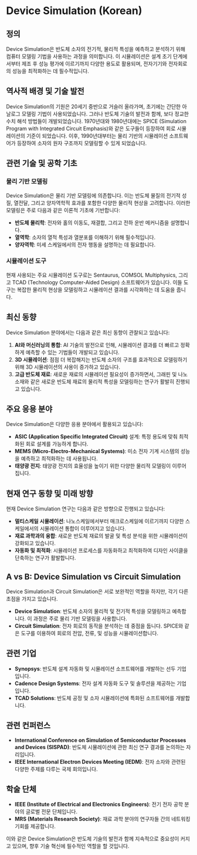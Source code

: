 # Device Simulation (Korean)

## 정의

Device Simulation은 반도체 소자의 전기적, 물리적 특성을 예측하고 분석하기 위해 컴퓨터 모델링 기법을 사용하는 과정을 의미합니다. 이 시뮬레이션은 설계 초기 단계에서부터 제조 후 성능 평가에 이르기까지 다양한 용도로 활용되며, 전자기기와 전자회로의 성능을 최적화하는 데 필수적입니다.

## 역사적 배경 및 기술 발전

Device Simulation의 기원은 20세기 중반으로 거슬러 올라가며, 초기에는 간단한 아날로그 모델링 기법이 사용되었습니다. 그러나 반도체 기술의 발전과 함께, 보다 정교한 수치 해석 방법들이 개발되었습니다. 1970년대와 1980년대에는 SPICE (Simulation Program with Integrated Circuit Emphasis)와 같은 도구들이 등장하여 회로 시뮬레이션의 기준이 되었습니다. 이후, 1990년대부터는 물리 기반의 시뮬레이션 소프트웨어가 등장하여 소자의 원자 구조까지 모델링할 수 있게 되었습니다.

## 관련 기술 및 공학 기초

### 물리 기반 모델링

Device Simulation은 물리 기반 모델링에 의존합니다. 이는 반도체 물질의 전기적 성질, 열전달, 그리고 양자역학적 효과를 포함한 다양한 물리적 현상을 고려합니다. 이러한 모델링은 주로 다음과 같은 이론적 기초에 기반합니다:

- **반도체 물리학**: 전자와 홀의 이동도, 재결합, 그리고 전하 운반 메커니즘을 설명합니다.
- **열역학**: 소자의 열적 특성과 열분포를 이해하기 위해 필수적입니다.
- **양자역학**: 미세 스케일에서의 전자 행동을 설명하는 데 필요합니다.

### 시뮬레이션 도구

현재 사용되는 주요 시뮬레이션 도구로는 Sentaurus, COMSOL Multiphysics, 그리고 TCAD (Technology Computer-Aided Design) 소프트웨어가 있습니다. 이들 도구는 복잡한 물리적 현상을 모델링하고 시뮬레이션 결과를 시각화하는 데 도움을 줍니다.

## 최신 동향

Device Simulation 분야에서는 다음과 같은 최신 동향이 관찰되고 있습니다:

1. **AI와 머신러닝의 통합**: AI 기술의 발전으로 인해, 시뮬레이션 결과를 더 빠르고 정확하게 예측할 수 있는 기법들이 개발되고 있습니다.
2. **3D 시뮬레이션**: 점점 더 복잡해지는 반도체 소자의 구조를 효과적으로 모델링하기 위해 3D 시뮬레이션의 사용이 증가하고 있습니다.
3. **고급 반도체 재료**: 새로운 재료의 시뮬레이션 필요성이 증가하면서, 그래핀 및 나노소재와 같은 새로운 반도체 재료의 물리적 특성을 모델링하는 연구가 활발히 진행되고 있습니다.

## 주요 응용 분야

Device Simulation은 다양한 응용 분야에서 활용되고 있습니다:

- **ASIC (Application Specific Integrated Circuit)** 설계: 특정 용도에 맞춰 최적화된 회로 설계를 가능하게 합니다.
- **MEMS (Micro-Electro-Mechanical Systems)**: 미소 전자 기계 시스템의 성능을 예측하고 최적화하는 데 사용됩니다.
- **태양광 전지**: 태양광 전지의 효율성을 높이기 위한 다양한 물리적 모델링이 이루어집니다.

## 현재 연구 동향 및 미래 방향

현재 Device Simulation 연구는 다음과 같은 방향으로 진행되고 있습니다:

- **멀티스케일 시뮬레이션**: 나노스케일에서부터 매크로스케일에 이르기까지 다양한 스케일에서의 시뮬레이션 통합이 이루어지고 있습니다.
- **재료 과학과의 융합**: 새로운 반도체 재료의 발굴 및 특성 분석을 위한 시뮬레이션이 강화되고 있습니다.
- **자동화 및 최적화**: 시뮬레이션 프로세스를 자동화하고 최적화하여 디자인 사이클을 단축하는 연구가 활발합니다.

## A vs B: Device Simulation vs Circuit Simulation

Device Simulation과 Circuit Simulation은 서로 보완적인 역할을 하지만, 각기 다른 초점을 가지고 있습니다. 

- **Device Simulation**: 반도체 소자의 물리적 및 전기적 특성을 모델링하고 예측합니다. 이 과정은 주로 물리 기반 모델링을 사용합니다.
- **Circuit Simulation**: 전자 회로의 동작을 분석하는 데 중점을 둡니다. SPICE와 같은 도구를 이용하여 회로의 전압, 전류, 및 성능을 시뮬레이션합니다.

## 관련 기업

- **Synopsys**: 반도체 설계 자동화 및 시뮬레이션 소프트웨어를 개발하는 선두 기업입니다.
- **Cadence Design Systems**: 전자 설계 자동화 도구 및 솔루션을 제공하는 기업입니다.
- **TCAD Solutions**: 반도체 공정 및 소자 시뮬레이션에 특화된 소프트웨어를 개발합니다.

## 관련 컨퍼런스

- **International Conference on Simulation of Semiconductor Processes and Devices (SISPAD)**: 반도체 시뮬레이션에 관한 최신 연구 결과를 논의하는 자리입니다.
- **IEEE International Electron Devices Meeting (IEDM)**: 전자 소자와 관련된 다양한 주제를 다루는 국제 회의입니다.

## 학술 단체

- **IEEE (Institute of Electrical and Electronics Engineers)**: 전기 전자 공학 분야의 글로벌 전문 단체입니다.
- **MRS (Materials Research Society)**: 재료 과학 분야의 연구자들 간의 네트워킹 기회를 제공합니다.

이와 같은 Device Simulation은 반도체 기술의 발전과 함께 지속적으로 중요성이 커지고 있으며, 향후 기술 혁신에 필수적인 역할을 할 것입니다.